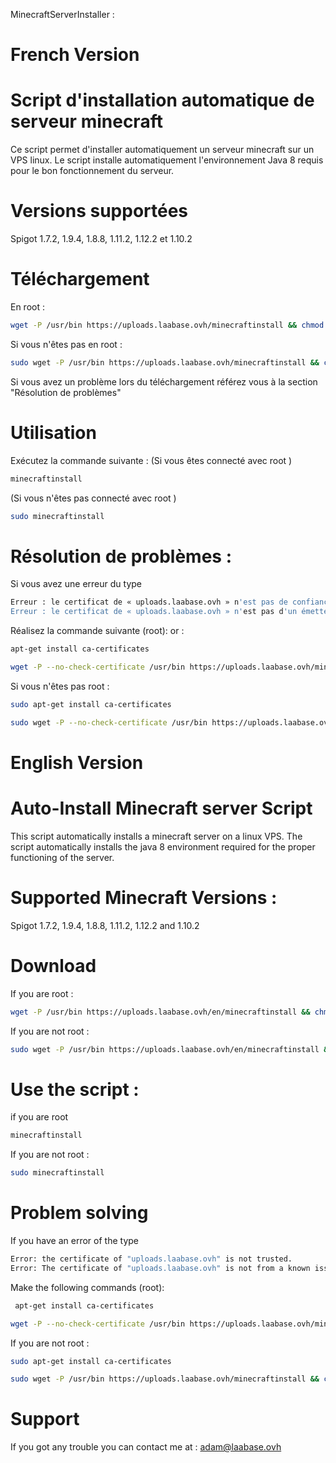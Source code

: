 MinecraftServerInstaller :

# French Version

# Script d'installation automatique de serveur minecraft
Ce script permet d'installer automatiquement un serveur minecraft sur un VPS linux. Le script installe automatiquement l'environnement Java 8 requis pour le bon fonctionnement du serveur. 

# Versions supportées 
Spigot 1.7.2, 1.9.4, 1.8.8, 1.11.2, 1.12.2 et 1.10.2

# Téléchargement
En root : 
```bash
wget -P /usr/bin https://uploads.laabase.ovh/minecraftinstall && chmod 0777 /usr/bin/minecraftinstall

```

Si vous n'êtes pas en root : 
```bash
sudo wget -P /usr/bin https://uploads.laabase.ovh/minecraftinstall && chmod 0777 /usr/bin/minecraftinstall
```
Si vous avez un problème lors du téléchargement référez vous à la section "Résolution de problèmes"

# Utilisation
Exécutez la commande suivante :
(Si vous êtes connecté avec root ) 
```bash
minecraftinstall
```

(Si vous n'êtes pas connecté avec root )

```bash
sudo minecraftinstall
``` 
# Résolution de problèmes :

Si vous avez une erreur du type  
```bash
Erreur : le certificat de « uploads.laabase.ovh » n'est pas de confiance.
Erreur : le certificat de « uploads.laabase.ovh » n'est pas d'un émetteur connu.
``` 
Réalisez la commande suivante (root): 
or : 
```bash
apt-get install ca-certificates
``` 

```bash
wget -P --no-check-certificate /usr/bin https://uploads.laabase.ovh/minecraftinstall && chmod 0777 /usr/bin/minecraftinstall
``` 

Si vous n'êtes pas root : 
```bash
sudo apt-get install ca-certificates
``` 

```bash
sudo wget -P --no-check-certificate /usr/bin https://uploads.laabase.ovh/minecraftinstall && chmod 0777 /usr/bin/minecraftinstall
``` 

# English Version

# Auto-Install Minecraft server Script
This script automatically installs a minecraft server on a linux VPS. The script automatically installs the java 8 environment required for the proper functioning of the server.

# Supported Minecraft Versions : 

Spigot 1.7.2, 1.9.4, 1.8.8, 1.11.2, 1.12.2 and 1.10.2

# Download
If you are root : 
```bash
wget -P /usr/bin https://uploads.laabase.ovh/en/minecraftinstall && chmod 0777 /usr/bin/minecraftinstall

```

If you are not root : 

```bash
sudo wget -P /usr/bin https://uploads.laabase.ovh/en/minecraftinstall && chmod 0777 /usr/bin/minecraftinstall

```

# Use the script : 

if you are root
```bash
minecraftinstall
```

If you are not root : 

```bash
sudo minecraftinstall
``` 
# Problem solving

If you have an error of the type
```bash
Error: the certificate of "uploads.laabase.ovh" is not trusted.
Error: The certificate of "uploads.laabase.ovh" is not from a known issuer.
```
Make the following commands (root):
```bash
 apt-get install ca-certificates
``` 
```bash
wget -P --no-check-certificate /usr/bin https://uploads.laabase.ovh/minecraftinstall && chmod 0777 /usr/bin/minecraftinstall
``` 
If you are not root : 
```bash
sudo apt-get install ca-certificates
``` 

```bash
sudo wget -P /usr/bin https://uploads.laabase.ovh/minecraftinstall && chmod 0777 /usr/bin/minecraftinstall
```
# Support

If you got any trouble you can contact me at : adam@laabase.ovh
